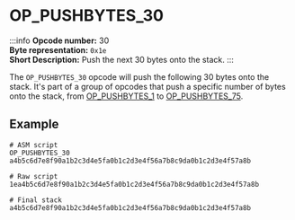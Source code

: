 # OP_PUSHBYTES_30
:::info
**Opcode number:** 30  
**Byte representation:** `0x1e`  
**Short Description:** Push the next 30 bytes onto the stack. 
:::

The `OP_PUSHBYTES_30` opcode will push the following 30 bytes onto the stack. It's part of a group of opcodes that push a specific number of bytes onto the stack, from [OP_PUSHBYTES_1](./OP_PUSHBYTES_1.md) to [OP_PUSHBYTES_75](./OP_PUSHBYTES_75.md).

## Example
```shell
# ASM script
OP_PUSHBYTES_30 a4b5c6d7e8f90a1b2c3d4e5fa0b1c2d3e4f56a7b8c9da0b1c2d3e4f57a8b

# Raw script
1ea4b5c6d7e8f90a1b2c3d4e5fa0b1c2d3e4f56a7b8c9da0b1c2d3e4f57a8b

# Final stack
a4b5c6d7e8f90a1b2c3d4e5fa0b1c2d3e4f56a7b8c9da0b1c2d3e4f57a8b
```
